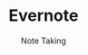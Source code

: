 ---
title: Evernote
subtitle: Note Taking
order:
    - handwritten-notes
    - standard-notes
    - joplin
    - nextcloud-notes
---